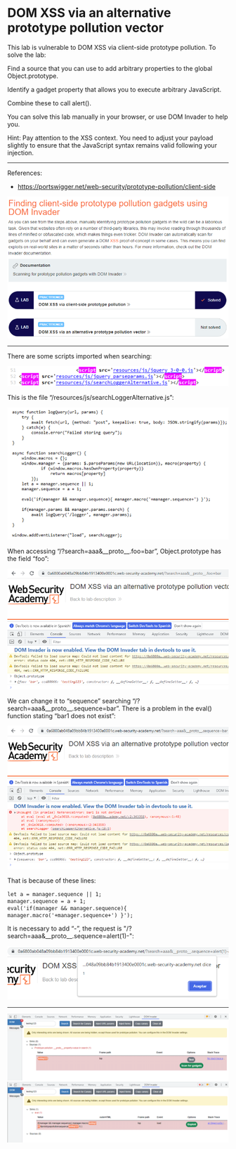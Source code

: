 
# DOM XSS via an alternative prototype pollution vector

This lab is vulnerable to DOM XSS via client-side prototype pollution. To solve the lab:

Find a source that you can use to add arbitrary properties to the global Object.prototype.

Identify a gadget property that allows you to execute arbitrary JavaScript.

Combine these to call alert().

You can solve this lab manually in your browser, or use DOM Invader to help you.

Hint: Pay attention to the XSS context. You need to adjust your payload slightly to ensure that the JavaScript syntax remains valid following your injection.

---------------------------------------------

References: 

- https://portswigger.net/web-security/prototype-pollution/client-side



![img](images/DOM%20XSS%20via%20an%20alternative%20prototype%20pollution%20vector/1.png)

---------------------------------------------

There are some scripts imported when searching:



![img](images/DOM%20XSS%20via%20an%20alternative%20prototype%20pollution%20vector/2.png)


This is the file “/resources/js/searchLoggerAlternative.js”:



![img](images/DOM%20XSS%20via%20an%20alternative%20prototype%20pollution%20vector/3.png)


When accessing “/?search=aaa&\_\_proto\_\_.foo=bar”, Object.prototype has the field “foo”:



![img](images/DOM%20XSS%20via%20an%20alternative%20prototype%20pollution%20vector/4.png)


We can change it to “sequence” searching “/?search=aaa&\_\_proto\_\_.sequence=bar”. There is a problem in the eval() function stating “bar1 does not exist”:



![img](images/DOM%20XSS%20via%20an%20alternative%20prototype%20pollution%20vector/5.png)



That is because of these lines:

``` 
let a = manager.sequence || 1;
manager.sequence = a + 1;
eval('if(manager && manager.sequence){ manager.macro('+manager.sequence+') }');
``` 

It is necessary to add “-”, the request is "/?search=aaa&\_\_proto\_\_.sequence=alert(1)-":



![img](images/DOM%20XSS%20via%20an%20alternative%20prototype%20pollution%20vector/6.png)


-------------------------------------------------------------------





![img](images/DOM%20XSS%20via%20an%20alternative%20prototype%20pollution%20vector/7.png)
![img](images/DOM%20XSS%20via%20an%20alternative%20prototype%20pollution%20vector/8.png)

